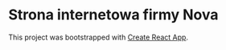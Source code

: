 # Strona internetowa firmy Nova

This project was bootstrapped with [Create React App](https://github.com/facebook/create-react-app).
